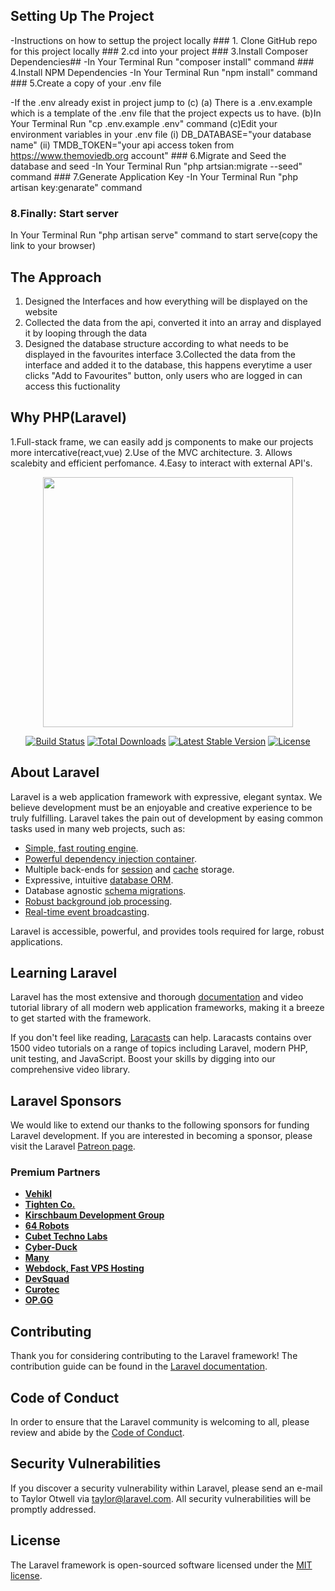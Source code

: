 ##	Setting Up The Project
-Instructions on how to settup the project locally
	### 1. Clone GitHub repo for this project locally
	### 2.cd into your project
	### 3.Install Composer Dependencies##
	-In Your Terminal Run "composer install" command
	### 4.Install NPM Dependencies
	-In Your Terminal Run "npm install" command
	### 5.Create a copy of your .env file</p>
	-If the .env already exist in project jump to (c)
	(a) There is a .env.example which is a template of the .env file that the project expects us to have.
	(b)In Your Terminal Run "cp .env.example .env" command
	(c)Edit your environment variables in your .env file
	   (i) DB_DATABASE="your database name"
	    (ii) TMDB_TOKEN="your api access token from https://www.themoviedb.org account"
	### 6.Migrate and Seed the database and seed
	-In Your Terminal Run "php artsian:migrate --seed" command
	### 7.Generate Application Key
	-In Your Terminal Run "php artisan key:genarate" command

### 8.Finally: Start server
In Your Terminal Run "php artisan serve" command to start serve(copy the link to your browser)


##	The Approach
1. Designed the Interfaces and how everything will be displayed on the website
2. Collected the data from the api, converted it into an array and displayed it by looping through the data
3. Designed the database structure according to what needs to be displayed in the favourites interface
3.Collected the data from the interface and added it to the database, this happens everytime a user clicks "Add to Favourites" button, only users who are logged in can access this fuctionality


##	Why PHP(Laravel)
1.Full-stack frame, we can easily add js components to make our projects more intercative(react,vue)
2.Use of the MVC architecture.
3. Allows scalebity and efficient perfomance.
4.Easy to interact with external API's.


<p align="center"><a href="https://laravel.com" target="_blank"><img src="https://raw.githubusercontent.com/laravel/art/master/logo-lockup/5%20SVG/2%20CMYK/1%20Full%20Color/laravel-logolockup-cmyk-red.svg" width="400"></a></p>

<p align="center">
<a href="https://travis-ci.org/laravel/framework"><img src="https://travis-ci.org/laravel/framework.svg" alt="Build Status"></a>
<a href="https://packagist.org/packages/laravel/framework"><img src="https://img.shields.io/packagist/dt/laravel/framework" alt="Total Downloads"></a>
<a href="https://packagist.org/packages/laravel/framework"><img src="https://img.shields.io/packagist/v/laravel/framework" alt="Latest Stable Version"></a>
<a href="https://packagist.org/packages/laravel/framework"><img src="https://img.shields.io/packagist/l/laravel/framework" alt="License"></a>
</p>

## About Laravel

Laravel is a web application framework with expressive, elegant syntax. We believe development must be an enjoyable and creative experience to be truly fulfilling. Laravel takes the pain out of development by easing common tasks used in many web projects, such as:

- [Simple, fast routing engine](https://laravel.com/docs/routing).
- [Powerful dependency injection container](https://laravel.com/docs/container).
- Multiple back-ends for [session](https://laravel.com/docs/session) and [cache](https://laravel.com/docs/cache) storage.
- Expressive, intuitive [database ORM](https://laravel.com/docs/eloquent).
- Database agnostic [schema migrations](https://laravel.com/docs/migrations).
- [Robust background job processing](https://laravel.com/docs/queues).
- [Real-time event broadcasting](https://laravel.com/docs/broadcasting).

Laravel is accessible, powerful, and provides tools required for large, robust applications.

## Learning Laravel

Laravel has the most extensive and thorough [documentation](https://laravel.com/docs) and video tutorial library of all modern web application frameworks, making it a breeze to get started with the framework.

If you don't feel like reading, [Laracasts](https://laracasts.com) can help. Laracasts contains over 1500 video tutorials on a range of topics including Laravel, modern PHP, unit testing, and JavaScript. Boost your skills by digging into our comprehensive video library.

## Laravel Sponsors

We would like to extend our thanks to the following sponsors for funding Laravel development. If you are interested in becoming a sponsor, please visit the Laravel [Patreon page](https://patreon.com/taylorotwell).

### Premium Partners

- **[Vehikl](https://vehikl.com/)**
- **[Tighten Co.](https://tighten.co)**
- **[Kirschbaum Development Group](https://kirschbaumdevelopment.com)**
- **[64 Robots](https://64robots.com)**
- **[Cubet Techno Labs](https://cubettech.com)**
- **[Cyber-Duck](https://cyber-duck.co.uk)**
- **[Many](https://www.many.co.uk)**
- **[Webdock, Fast VPS Hosting](https://www.webdock.io/en)**
- **[DevSquad](https://devsquad.com)**
- **[Curotec](https://www.curotec.com/)**
- **[OP.GG](https://op.gg)**

## Contributing

Thank you for considering contributing to the Laravel framework! The contribution guide can be found in the [Laravel documentation](https://laravel.com/docs/contributions).

## Code of Conduct

In order to ensure that the Laravel community is welcoming to all, please review and abide by the [Code of Conduct](https://laravel.com/docs/contributions#code-of-conduct).

## Security Vulnerabilities

If you discover a security vulnerability within Laravel, please send an e-mail to Taylor Otwell via [taylor@laravel.com](mailto:taylor@laravel.com). All security vulnerabilities will be promptly addressed.

## License

The Laravel framework is open-sourced software licensed under the [MIT license](https://opensource.org/licenses/MIT).
